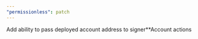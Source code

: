```yaml
---
"permissionless": patch
---
```


Add ability to pass deployed account address to signer\*\*Account actions

